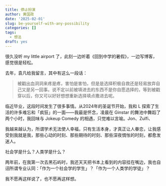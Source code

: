 ```yaml
---
title: 停止扮演
author: 黄国政
date: '2025-02-01'
slug: be-yourself-with-any-possibility
categories: []
tags:
  - 想法
draft: yes
---
```


<!--more-->

很久没听 my little airport 了，此刻一边听着《回到中学的暑假》，一边写博客，感觉很是轻松。

去年，袁凡给我留言，其中有这么一段话：

> 被戳出血洞洞来疼是疼，害怕是害怕，但是是选择积极自救还是轻易放弃自己又是另一回事。说不定以前被填进去的东西不是你自愿选择的，等到被戳穿以后，你又可以好好想想重新选择填点撒进去呢。

临近毕业，这段时间发生了很多事情。从2024年的圣诞节开始，我和 L 探索了生活的许多难忘和「疯狂」的一面——我最是怀念，凌晨在 Ginstar 的舞池中舞蹈了两个小时，我回味与 Jokeup Comedy 的相遇，只觉难以言喻。Jon、Zulfi、

我越来越认为，所谓学术无法使人幸福，只有生活本身，才真正让人眷恋，让我感受到我就是我，那些心动的时刻、那些期待的时刻、那些深夜惆怅的时刻，都愈发迷人。

社会学是什么？人类学是什么？

两年前，在我第一次去黑石屿时，我还天天把书本上看到的内容挂在嘴边，我也自诩所谓专业认同：「作为一个社会学的学生」？「作为一个人类学的学徒」？

我不愿再这样说了，也不愿再这样想。